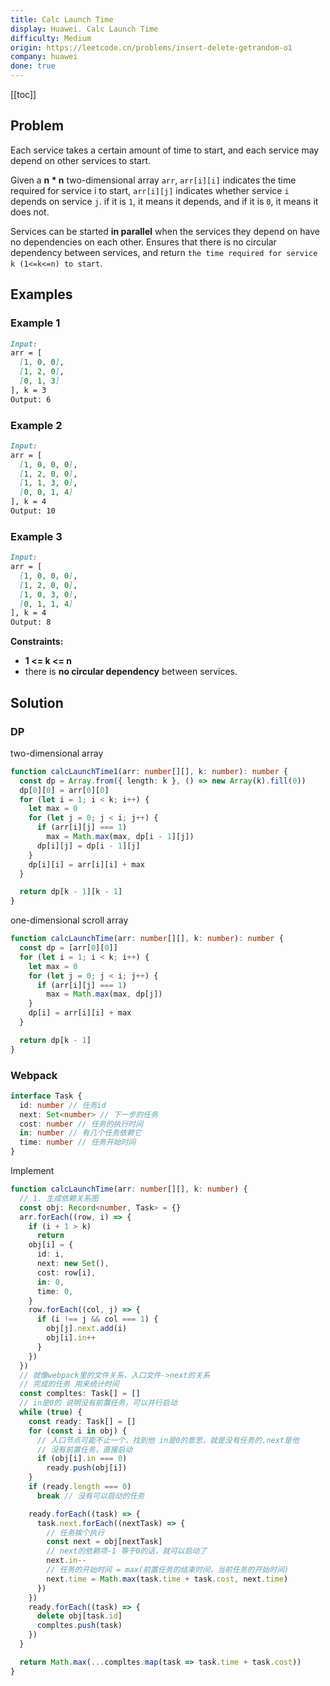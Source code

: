 ```yaml
---
title: Calc Launch Time
display: Huawei. Calc Launch Time
difficulty: Medium
origin: https://leetcode.cn/problems/insert-delete-getrandom-o1
company: huawei
done: true
---
```


[[toc]]

## Problem

Each service takes a certain amount of time to start, and each service may depend on other services to start.

Given a **n * n** two-dimensional array `arr`, `arr[i][i]` indicates the time required for service i to start, `arr[i][j]` indicates whether service `i` depends on service `j`. if it is `1`, it means it depends, and if it is `0`, it means it does not.

Services can be started **in parallel** when the services they depend on have no dependencies on each other. Ensures that there is no circular dependency between services, and return `the time required for service k (1<=k<=n) to start`.

## Examples

### Example 1

```md
Input:
arr = [
  [1, 0, 0],
  [1, 2, 0],
  [0, 1, 3]
], k = 3
Output: 6
```

### Example 2

```md
Input:
arr = [
  [1, 0, 0, 0],
  [1, 2, 0, 0],
  [1, 1, 3, 0],
  [0, 0, 1, 4]
], k = 4
Output: 10
```

### Example 3

```md
Input:
arr = [
  [1, 0, 0, 0],
  [1, 2, 0, 0],
  [1, 0, 3, 0],
  [0, 1, 1, 4]
], k = 4
Output: 8
```

**Constraints:**

- **1 <= k <= n**
- there is **no circular dependency** between services.

## Solution

### DP

two-dimensional array

```ts
function calcLaunchTime1(arr: number[][], k: number): number {
  const dp = Array.from({ length: k }, () => new Array(k).fill(0))
  dp[0][0] = arr[0][0]
  for (let i = 1; i < k; i++) {
    let max = 0
    for (let j = 0; j < i; j++) {
      if (arr[i][j] === 1)
        max = Math.max(max, dp[i - 1][j])
      dp[i][j] = dp[i - 1][j]
    }
    dp[i][i] = arr[i][i] + max
  }

  return dp[k - 1][k - 1]
}
```

one-dimensional scroll array

```ts
function calcLaunchTime(arr: number[][], k: number): number {
  const dp = [arr[0][0]]
  for (let i = 1; i < k; i++) {
    let max = 0
    for (let j = 0; j < i; j++) {
      if (arr[i][j] === 1)
        max = Math.max(max, dp[j])
    }
    dp[i] = arr[i][i] + max
  }

  return dp[k - 1]
}
```

### Webpack

```ts
interface Task {
  id: number // 任务id
  next: Set<number> // 下一步的任务
  cost: number // 任务的执行时间
  in: number // 有几个任务依赖它
  time: number // 任务开始时间
}
```

Implement

```ts
function calcLaunchTime(arr: number[][], k: number) {
  // 1. 生成依赖关系图
  const obj: Record<number, Task> = {}
  arr.forEach((row, i) => {
    if (i + 1 > k)
      return
    obj[i] = {
      id: i,
      next: new Set(),
      cost: row[i],
      in: 0,
      time: 0,
    }
    row.forEach((col, j) => {
      if (i !== j && col === 1) {
        obj[j].next.add(i)
        obj[i].in++
      }
    })
  })
  // 就像webpack里的文件关系，入口文件->next的关系
  // 完成的任务 用来统计时间
  const compltes: Task[] = []
  // in是0的 说明没有前置任务，可以并行启动
  while (true) {
    const ready: Task[] = []
    for (const i in obj) {
      // 入口节点可能不止一个，找到他 in是0的意思，就是没有任务的.next是他
      // 没有前置任务，直接启动
      if (obj[i].in === 0)
        ready.push(obj[i])
    }
    if (ready.length === 0)
      break // 没有可以启动的任务

    ready.forEach((task) => {
      task.next.forEach((nextTask) => {
        // 任务挨个执行
        const next = obj[nextTask]
        // next的依赖项-1 等于0的话，就可以启动了
        next.in--
        // 任务的开始时间 = max(前置任务的结束时间，当前任务的开始时间)
        next.time = Math.max(task.time + task.cost, next.time)
      })
    })
    ready.forEach((task) => {
      delete obj[task.id]
      compltes.push(task)
    })
  }

  return Math.max(...compltes.map(task => task.time + task.cost))
}
```
